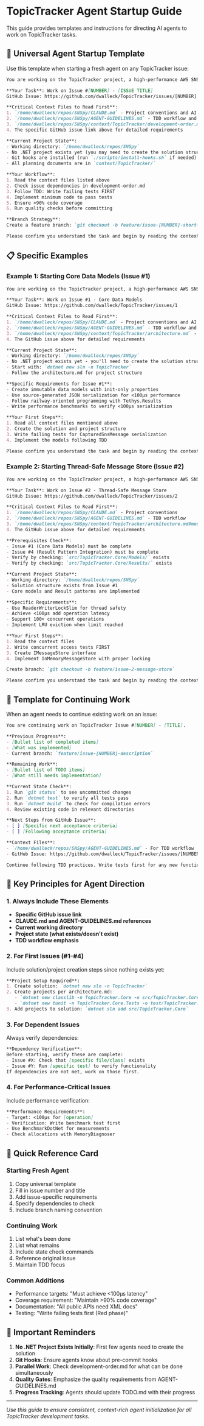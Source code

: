 # TopicTracker Agent Startup Guide

This guide provides templates and instructions for directing AI agents to work on TopicTracker tasks.

## 🚀 Universal Agent Startup Template

Use this template when starting a fresh agent on any TopicTracker issue:

```markdown
You are working on the TopicTracker project, a high-performance AWS SNS mocking service. 

**Your Task**: Work on Issue #[NUMBER] - [ISSUE TITLE]
GitHub Issue: https://github.com/dwalleck/TopicTracker/issues/[NUMBER]

**Critical Context Files to Read First**:
1. `/home/dwalleck/repos/SNSpy/CLAUDE.md` - Project conventions and AI framework
2. `/home/dwalleck/repos/SNSpy/AGENT-GUIDELINES.md` - TDD workflow and quality standards
3. `/home/dwalleck/repos/SNSpy/context/TopicTracker/development-order.md` - Dependencies and order
4. The specific GitHub issue link above for detailed requirements

**Current Project State**:
- Working directory: `/home/dwalleck/repos/SNSpy`
- No .NET project exists yet (you may need to create the solution structure)
- Git hooks are installed (run `./scripts/install-hooks.sh` if needed)
- All planning documents are in `context/TopicTracker/`

**Your Workflow**:
1. Read the context files listed above
2. Check issue dependencies in development-order.md
3. Follow TDD: Write failing tests FIRST
4. Implement minimum code to pass tests
5. Ensure >90% code coverage
6. Run quality checks before committing

**Branch Strategy**:
Create a feature branch: `git checkout -b feature/issue-[NUMBER]-short-description`

Please confirm you understand the task and begin by reading the context files.
```

## 📋 Specific Examples

### Example 1: Starting Core Data Models (Issue #1)

```markdown
You are working on the TopicTracker project, a high-performance AWS SNS mocking service.

**Your Task**: Work on Issue #1 - Core Data Models
GitHub Issue: https://github.com/dwalleck/TopicTracker/issues/1

**Critical Context Files to Read First**:
1. `/home/dwalleck/repos/SNSpy/CLAUDE.md` - Project conventions and AI framework
2. `/home/dwalleck/repos/SNSpy/AGENT-GUIDELINES.md` - TDD workflow and quality standards  
3. `/home/dwalleck/repos/SNSpy/context/TopicTracker/architecture.md` - Technical design
4. The GitHub issue above for detailed requirements

**Current Project State**:
- Working directory: `/home/dwalleck/repos/SNSpy`
- No .NET project exists yet - you'll need to create the solution structure
- Start with: `dotnet new sln -n TopicTracker`
- Follow the architecture.md for project structure

**Specific Requirements for Issue #1**:
- Create immutable data models with init-only properties
- Use source-generated JSON serialization for <100μs performance
- Follow railway-oriented programming with Tethys.Results
- Write performance benchmarks to verify <100μs serialization

**Your First Steps**:
1. Read all context files mentioned above
2. Create the solution and project structure
3. Write failing tests for CapturedSnsMessage serialization
4. Implement the models following TDD

Please confirm you understand the task and begin by reading the context files.
```

### Example 2: Starting Thread-Safe Message Store (Issue #2)

```markdown
You are working on the TopicTracker project, a high-performance AWS SNS mocking service.

**Your Task**: Work on Issue #2 - Thread-Safe Message Store
GitHub Issue: https://github.com/dwalleck/TopicTracker/issues/2

**Critical Context Files to Read First**:
1. `/home/dwalleck/repos/SNSpy/CLAUDE.md` - Project conventions
2. `/home/dwalleck/repos/SNSpy/AGENT-GUIDELINES.md` - TDD workflow  
3. `/home/dwalleck/repos/SNSpy/context/TopicTracker/architecture.md#message-storage` - Storage design
4. The GitHub issue above for detailed requirements

**Prerequisites Check**:
- Issue #1 (Core Data Models) must be complete
- Issue #4 (Result Pattern Integration) must be complete
- Verify by checking: `src/TopicTracker.Core/Models/` exists
- Verify by checking: `src/TopicTracker.Core/Results/` exists

**Current Project State**:
- Working directory: `/home/dwalleck/repos/SNSpy`
- Solution structure exists from Issue #1
- Core models and Result patterns are implemented

**Specific Requirements**:
- Use ReaderWriterLockSlim for thread safety
- Achieve <100μs add operation latency
- Support 100+ concurrent operations
- Implement LRU eviction when limit reached

**Your First Steps**:
1. Read the context files
2. Write concurrent access tests FIRST
3. Create IMessageStore interface
4. Implement InMemoryMessageStore with proper locking

Create branch: `git checkout -b feature/issue-2-message-store`

Please confirm you understand the task and begin by reading the context files.
```

## 🔄 Template for Continuing Work

When an agent needs to continue existing work on an issue:

```markdown
You are continuing work on TopicTracker Issue #[NUMBER] - [TITLE].

**Previous Progress**:
- [Bullet list of completed items]
- [What was implemented]
- Current branch: `feature/issue-[NUMBER]-description`

**Remaining Work**:
- [Bullet list of TODO items]
- [What still needs implementation]

**Current State Check**:
1. Run `git status` to see uncommitted changes
2. Run `dotnet test` to verify all tests pass
3. Run `dotnet build` to check for compilation errors
4. Review existing code in relevant directories

**Next Steps from GitHub Issue**:
- [ ] [Specific next acceptance criteria]
- [ ] [Following acceptance criteria]

**Context Files**:
- `/home/dwalleck/repos/SNSpy/AGENT-GUIDELINES.md` - For TDD workflow
- GitHub Issue: https://github.com/dwalleck/TopicTracker/issues/[NUMBER]

Continue following TDD practices. Write tests first for any new functionality.
```

## 🎯 Key Principles for Agent Direction

### 1. Always Include These Elements

- **Specific GitHub issue link**
- **CLAUDE.md and AGENT-GUIDELINES.md references**
- **Current working directory**
- **Project state (what exists/doesn't exist)**
- **TDD workflow emphasis**

### 2. For First Issues (#1-#4)

Include solution/project creation steps since nothing exists yet:

```markdown
**Project Setup Required**:
1. Create solution: `dotnet new sln -n TopicTracker`
2. Create projects per architecture.md:
   - `dotnet new classlib -n TopicTracker.Core -o src/TopicTracker.Core`
   - `dotnet new tunit -n TopicTracker.Core.Tests -o test/TopicTracker.Core.Tests`
3. Add projects to solution: `dotnet sln add src/TopicTracker.Core`
```

### 3. For Dependent Issues

Always verify dependencies:

```markdown
**Dependency Verification**:
Before starting, verify these are complete:
- Issue #X: Check that [specific file/class] exists
- Issue #Y: Run [specific test] to verify functionality
If dependencies are not met, work on those first.
```

### 4. For Performance-Critical Issues

Include performance verification:

```markdown
**Performance Requirements**:
- Target: <100μs for [operation]
- Verification: Write benchmark test first
- Use BenchmarkDotNet for measurements
- Check allocations with MemoryDiagnoser
```

## 📝 Quick Reference Card

### Starting Fresh Agent
1. Copy universal template
2. Fill in issue number and title
3. Add issue-specific requirements
4. Specify dependencies to check
5. Include branch naming convention

### Continuing Work
1. List what's been done
2. List what remains
3. Include state check commands
4. Reference original issue
5. Maintain TDD focus

### Common Additions
- Performance targets: "Must achieve <100μs latency"
- Coverage requirement: "Maintain >90% code coverage"
- Documentation: "All public APIs need XML docs"
- Testing: "Write failing tests first (Red phase)"

## 🚨 Important Reminders

1. **No .NET Project Exists Initially**: First few agents need to create the solution
2. **Git Hooks**: Ensure agents know about pre-commit hooks
3. **Parallel Work**: Check development-order.md for what can be done simultaneously
4. **Quality Gates**: Emphasize the quality requirements from AGENT-GUIDELINES.md
5. **Progress Tracking**: Agents should update TODO.md with their progress

---

*Use this guide to ensure consistent, context-rich agent initialization for all TopicTracker development tasks.*